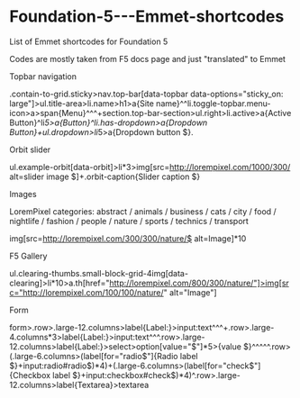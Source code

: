 # Foundation-5---Emmet-shortcodes
List of Emmet shortcodes for Foundation 5

Codes are mostly taken from F5 docs page and just "translated" to Emmet

Topbar navigation

.contain-to-grid.sticky>nav.top-bar[data-topbar data-options="sticky_on: large"]>ul.title-area>li.name>h1>a{Site name}^^li.toggle-topbar.menu-icon>a>span{Menu}^^^+section.top-bar-section>ul.right>li.active>a{Active Button}^li*5>a{Button}^li.has-dropdown>a{Dropdown Button}+ul.dropdown>li*5>a{Dropdown button $}.

Orbit slider

ul.example-orbit[data-orbit]>li*3>img[src=http://lorempixel.com/1000/300/ alt=slider image $]+.orbit-caption{Slider caption $}

Images

LoremPixel categories: abstract / animals / business / cats / city / food / nightlife / fashion / people / nature / sports / technics / transport

img[src=http://lorempixel.com/300/300/nature/$ alt=Image]*10

F5 Gallery

ul.clearing-thumbs.small-block-grid-4img[data-clearing]>li*10>a.th[href="http://lorempixel.com/800/300/nature/"]>img[src="http://lorempixel.com/100/100/nature/" alt="Image"]

Form

form>.row>.large-12.columns>label{Label:}>input:text^^^+.row>.large-4.columns*3>label{Label:}>input:text^^^.row>.large-12.columns>label{Label:}>select>option[value="$"]*5>{value $}^^^^^.row>(.large-6.columns>(label[for="radio$"]{Radio label $}+input:radio#radio$)*4)+(.large-6.columns>(label[for="check$"]{Checkbox label $}+input:checkbox#check$)*4)^.row>.large-12.columns>label{Textarea}>textarea